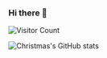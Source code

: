 ### Hi there 👋
![Visitor Count](https://profile-counter.glitch.me/Christmas/count.svg)

![Christmas's GitHub stats](https://github-readme-stats.vercel.app/api?username=Christmas&show_icons=true&theme=tokyonight)

<!--
**aNewComerForFun/aNewComerForFun** is a ✨ _special_ ✨ repository because its `README.md` (this file) appears on your GitHub profile.

Here are some ideas to get you started:

- 🔭 I’m currently working on ...
- 🌱 I’m currently learning ...
- 👯 I’m looking to collaborate on ...
- 🤔 I’m looking for help with ...
- 💬 Ask me about ...
- 📫 How to reach me: ...
- 😄 Pronouns: ...
- ⚡ Fun fact: ...
-->
